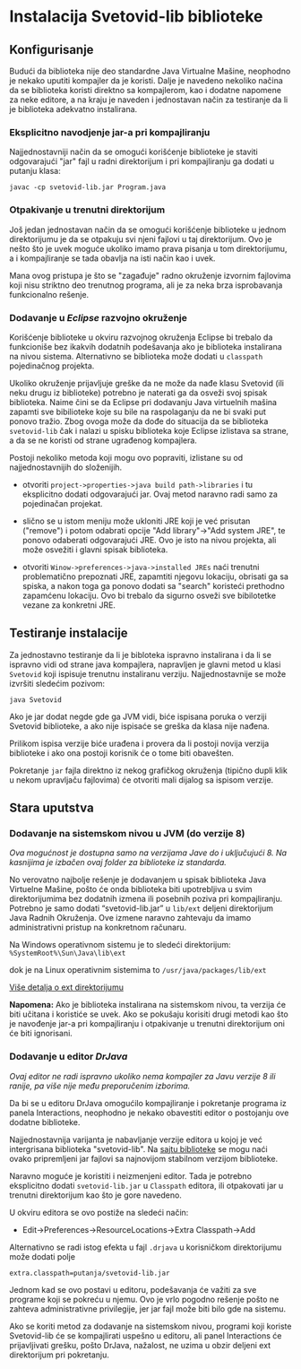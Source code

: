 # Instalacija Svetovid-lib biblioteke


## Konfigurisanje

Budući da biblioteka nije deo standardne Java Virtualne Mašine,
neophodno je nekako uputiti kompajler da je koristi. Dalje je navedeno
nekoliko načina da se biblioteka koristi direktno sa kompajlerom, kao
i dodatne napomene za neke editore, a na kraju je naveden i
jednostavan način za testiranje da li je biblioteka adekvatno
instalirana.


### Eksplicitno navodjenje jar-a pri kompajliranju

Najjednostavniji način da se omogući korišćenje biblioteke je staviti
odgovarajući "jar" fajl u radni direktorijum i pri kompajliranju ga
dodati u putanju klasa:

`javac -cp svetovid-lib.jar Program.java`


### Otpakivanje u trenutni direktorijum

Još jedan jednostavan način da se omogući korišćenje biblioteke u jednom
direktorijumu je da se otpakuju svi njeni fajlovi u taj direktorijum.
Ovo je nešto što je uvek moguće ukoliko imamo prava pisanja u tom
direktorijumu, a i kompajliranje se tada obavlja na isti način kao i uvek.

Mana ovog pristupa je što se "zagađuje" radno okruženje izvornim
fajlovima koji nisu striktno deo trenutnog programa, ali je za neka
brza isprobavanja funkcionalno rešenje.


### Dodavanje u *Eclipse* razvojno okruženje

Korišćenje biblioteke u okviru razvojnog okruženja Eclipse bi trebalo
da funkcioniše bez ikakvih dodatnih podešavanja ako je biblioteka
instalirana na nivou sistema. Alternativno se biblioteka može dodati u
`classpath` pojedinačnog projekta.

Ukoliko okruženje prijavljuje greške da ne može da nađe klasu Svetovid
(ili neku drugu iz biblioteke) potrebno je naterati ga da osveži svoj
spisak biblioteka. Naime čini se da Eclipse pri dodavanju Java
virtuelnih mašina zapamti sve bibilioteke koje su bile na raspolaganju
da ne bi svaki put ponovo tražio. Zbog ovoga može da dođe do situacija
da se biblioteka `svetovid-lib` čak i nalazi u spisku biblioteka koje
Eclipse izlistava sa strane, a da se ne koristi od strane ugrađenog
kompajlera.

Postoji nekoliko metoda koji mogu ovo popraviti, izlistane su od
najjednostavnijih do složenijih.

- otvoriti `project->properties->java build path->libraries` i tu
eksplicitno dodati odgovarajući jar. Ovaj metod naravno radi samo
za pojedinačan projekat.

- slično se u istom meniju može ukloniti JRE koji je već prisutan
("remove") i potom odabrati opcije "Add library"->"Add system JRE", te
ponovo odaberati odgovarajući JRE. Ovo je isto na nivou projekta, ali
može osvežiti i glavni spisak biblioteka.

- otvoriti `Winow->preferences->java->installed JREs` naći trenutni
problematično prepoznati JRE, zapamtiti njegovu lokaciju, obrisati ga
sa spiska, a nakon toga ga ponovo dodati sa "search" koristeći
prethodno zapamćenu lokaciju. Ovo bi trebalo da sigurno osveži sve
bibilotetke vezane za konkretni JRE.

## Testiranje instalacije

Za jednostavno testiranje da li je bibloteka ispravno instalirana i da
li se ispravno vidi od strane java kompajlera, napravljen je glavni
metod u klasi `Svetovid` koji ispisuje trenutnu instaliranu verziju.
Najjednostavnije se može izvršiti sledećim pozivom:

`java Svetovid`

Ako je jar dodat negde gde ga JVM vidi, biće ispisana poruka o verziji
Svetovid biblioteke, a ako nije ispisaće se greška da klasa nije
nađena.

Prilikom ispisa verzije biće urađena i provera da li postoji novija verzija
biblioteke i ako ona postoji korisnik će o tome biti obavešten.

Pokretanje `jar` fajla direktno iz nekog grafičkog okruženja (tipično
dupli klik u nekom upravljaču fajlovima) će otvoriti mali dijalog sa
ispisom verzije.

## Stara uputstva

### Dodavanje na sistemskom nivou u JVM (do verzije 8)

*Ova mogućnost je dostupna samo na verzijama Jave do i
uključujući 8. Na kasnijima je izbačen ovaj folder za biblioteke iz
standarda.*

No verovatno najbolje rešenje je dodavanjem u spisak biblioteka Java
Virtuelne Mašine, pošto će onda biblioteka biti upotrebljiva u svim
direktorijumima bez dodatnih izmena ili posebnih poziva pri
kompajliranju. Potrebno je samo dodati “svetovid-lib.jar” u `lib/ext`
deljeni direktorijum Java Radnih Okruženja. Ove izmene naravno
zahtevaju da imamo administrativni pristup na konkretnom računaru.

Na Windows operativnom sistemu je to sledeći direktorijum:
 `%SystemRoot%\Sun\Java\lib\ext`

dok je na Linux operativnim sistemima to
  `/usr/java/packages/lib/ext`

[Više detalja o ext direktorijumu](http://docs.oracle.com/javase/tutorial/ext/basics/install.html)

**Napomena:** Ako je biblioteka instalirana na sistemskom nivou, ta
verzija će biti učitana i koristiće se uvek. Ako se pokušaju korisiti
drugi metodi kao što je navođenje jar-a pri kompajliranju i
otpakivanje u trenutni direktorijum oni će biti ignorisani.

### Dodavanje u editor *DrJava*

*Ovaj editor ne radi ispravno ukoliko nema kompajler za Javu verzije 8
ili ranije, pa više nije među preporučenim izborima.*

Da bi se u editoru DrJava omogućilo kompajliranje i pokretanje
programa iz panela Interactions, neophodno je nekako obavestiti
editor o postojanju ove dodatne biblioteke.

Najjednostavnija varijanta je nabavljanje verzije editora u kojoj
je već intergrisana biblioteka "svetovid-lib". Na [sajtu biblioteke](http://svetovid.org/lib/)
se mogu naći ovako pripremljeni jar fajlovi sa najnovijom stabilnom
verzijom biblioteke.

Naravno moguće je koristiti i neizmenjeni editor. Tada je potrebno
eksplicitno dodati `svetovid-lib.jar` u `Classpath` editora, ili
otpakovati jar u trenutni direktorijum kao što je gore navedeno.

U okviru editora se ovo postiže na sledeći način:

 - Edit->Preferences->ResourceLocations->Extra Classpath->Add

Alternativno se radi istog efekta u fajl `.drjava` u korisničkom
direktorijumu može dodati polje

 ```
 extra.classpath=putanja/svetovid-lib.jar
 ```

Jednom kad se ovo postavi u editoru, podešavanja će važiti za sve
programe koji se pokreću u njemu. Ovo je vrlo pogodno rešenje pošto ne
zahteva administrativne privilegije, jer jar fajl može biti bilo gde
na sistemu.

Ako se koriti metod za dodavanje na sistemskom nivou, programi koji
koriste Svetovid-lib će se kompajlirati uspešno u editoru, ali panel
Interactions će prijavljivati grešku, pošto DrJava, nažalost, ne uzima u
obzir deljeni ext direktorijum pri pokretanju.
